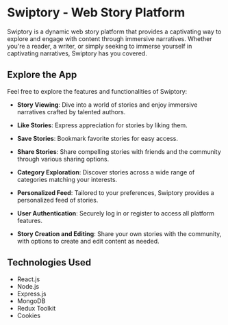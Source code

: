 # Swiptory - Web Story Platform

Swiptory is a dynamic web story platform that provides a captivating way to explore and engage with content through immersive narratives. Whether you're a reader, a writer, or simply seeking to immerse yourself in captivating narratives, Swiptory has you covered.

## Explore the App

Feel free to explore the features and functionalities of Swiptory:

- **Story Viewing**: Dive into a world of stories and enjoy immersive narratives crafted by talented authors.
  
- **Like Stories**: Express appreciation for stories by liking them.
  
- **Save Stories**: Bookmark favorite stories for easy access.
  
- **Share Stories**: Share compelling stories with friends and the community through various sharing options.
  
- **Category Exploration**: Discover stories across a wide range of categories matching your interests.
  
- **Personalized Feed**: Tailored to your preferences, Swiptory provides a personalized feed of stories.
  
- **User Authentication**: Securely log in or register to access all platform features.
  
- **Story Creation and Editing**: Share your own stories with the community, with options to create and edit content as needed.

## Technologies Used

- React.js
- Node.js
- Express.js
- MongoDB
- Redux Toolkit
- Cookies
